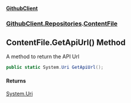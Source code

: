 #### [GithubClient](index 'index')
### [GithubClient.Repositories](GithubClient.Repositories 'GithubClient.Repositories').[ContentFile](GithubClient.Repositories.ContentFile 'GithubClient.Repositories.ContentFile')

## ContentFile.GetApiUrl() Method

A method to return the API Url

```csharp
public static System.Uri GetApiUrl();
```

#### Returns
[System.Uri](https://docs.microsoft.com/en-us/dotnet/api/System.Uri 'System.Uri')